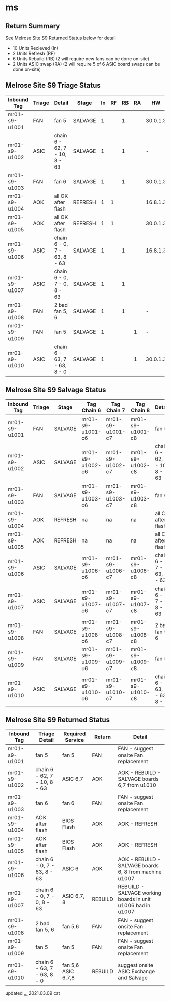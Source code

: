 # ms

## Return Summary
See Melrose Site S9 Returned Status below for detail

- 10 Units Recieved  (In) 
-  2 Units Refresh   (RF) 
-  6 Units Rebuild   (RB) (2 will require new fans can be done on-site)
-  2 Units ASIC swap (RA) (2 will require 5 of 6 ASIC board swaps can be done on-site)

## Melrose Site S9 Triage Status

| Inbound Tag   | Triage | Detail                       | Stage   | In | RF | RB | RA | HW       | Logic    | BMminer |
|---------------|--------|------------------------------|---------|----|----|----|----|----------|----------|---------|
| mr01-s9-u1001 | FAN    | fan 5                        | SALVAGE | 1  |    | 1  |    | 30.0.1.3 | V1.3.58  | 2.0.0   |
| mr01-s9-u1002 | ASIC   | chain 6 - 62, 7 - 10, 8 - 63 | SALVAGE | 1  |    | 1  |    | -        | V1.3.58  | -       |
| mr01-s9-u1003 | FAN    | fan 6                        | SALVAGE | 1  |    | 1  |    | 30.0.1.3 | V1.3.58  | 2.0.0   |
| mr01-s9-u1004 | AOK    | all OK after flash           | REFRESH | 1  | 1  |    |    | 16.8.1.3 | -        | 2.0.0   |
| mr01-s9-u1005 | AOK    | all OK after flash           | REFRESH | 1  | 1  |    |    | 30.0.1.3 | V1.3.58  | 2.0.0   |
| mr01-s9-u1006 | ASIC   | chain 6 - 0, 7 - 63, 8 - 63  | SALVAGE | 1  |    | 1  |    | 16.8.1.3 | -        | 2.0.0   |
| mr01-s9-u1007 | ASIC   | chain 6 - 0, 7 - 0, 8 - 63   | SALVAGE | 1  |    | 1  |    |          | S9_V2.55 | -       |
| mr01-s9-u1008 | FAN    | 2 bad fan 5, 6               | SALVAGE | 1  |    | 1  |    | -        | S9_V2.54 | -       |
| mr01-s9-u1009 | FAN    | fan 5                        | SALVAGE | 1  |    |    |  1 | -        | S9_V2.54 | -       |
| mr01-s9-u1010 | ASIC   | chain 6 - 63, 7 - 63, 8 - 0  | SALVAGE | 1  |    |    |  1 | 30.0.1.3 | V1.3.58  | 2.0.0   |

## Melrose Site S9 Salvage Status

| Inbound Tag   | Triage | Stage   | Tag Chain 6      | Tag Chain 7      | Tag Chain 8      | Detail                       |  | Fan 5 | Fan 6 |
|---------------|--------|---------|------------------|------------------|------------------|------------------------------|--|-------|-------|
| mr01-s9-u1001 | FAN    | SALVAGE | mr01-s9-u1001-c6 | mr01-s9-u1001-c7 | mr01-s9-u1001-c8 | fan 5                        |  | 1     | 0     |
| mr01-s9-u1002 | ASIC   | SALVAGE | mr01-s9-u1002-c6 | mr01-s9-u1002-c7 | mr01-s9-u1002-c8 | chain 6 - 62, 7 - 10, 8 - 63 |  | 0     | 0     |
| mr01-s9-u1003 | FAN    | SALVAGE | mr01-s9-u1003-c6 | mr01-s9-u1003-c7 | mr01-s9-u1003-c8 | fan 6                        |  | 1     | 0     |
| mr01-s9-u1004 | AOK    | REFRESH | na               | na               | na               | all OK after flash           |  | 0     | 0     |
| mr01-s9-u1005 | AOK    | REFRESH | na               | na               | na               | all OK after flash           |  | 0     | 0     |
| mr01-s9-u1006 | ASIC   | SALVAGE | mr01-s9-u1006-c6 | mr01-s9-u1006-c7 | mr01-s9-u1006-c8 | chain 6 - 0, 7 - 63, 8 - 63  |  | 0     | 0     |
| mr01-s9-u1007 | ASIC   | SALVAGE | mr01-s9-u1007-c6 | mr01-s9-u1007-c7 | mr01-s9-u1007-c8 | chain 6 - 0, 7 - 0, 8 - 63   |  | 0     | 0     |
| mr01-s9-u1008 | FAN    | SALVAGE | mr01-s9-u1008-c6 | mr01-s9-u1008-c7 | mr01-s9-u1008-c8 | 2 bad fan 5, 6               |  | 1     | 1     |
| mr01-s9-u1009 | FAN    | SALVAGE | mr01-s9-u1009-c6 | mr01-s9-u1009-c7 | mr01-s9-u1009-c8 | fan 5                        |  | 1     | 0     |
| mr01-s9-u1010 | ASIC   | SALVAGE | mr01-s9-u1010-c6 | mr01-s9-u1010-c7 | mr01-s9-u1010-c8 | chain 6 - 63, 7 - 63, 8 - 0  |  | 0     | 0     |

## Melrose Site S9 Returned Status

| Inbound Tag   | Triage Detail                | Required Service   | Return  | Detail                                                  |
|---------------|------------------------------|--------------------|---------|---------------------------------------------------------|
| mr01-s9-u1001 | fan 5                        | fan 5              | FAN     | FAN - suggest onsite Fan replacement                    |
| mr01-s9-u1002 | chain 6 - 62, 7 - 10, 8 - 63 | ASIC 6,7           | AOK     | AOK - REBUILD - SALVAGE boards 6,7 from u1010           |
| mr01-s9-u1003 | fan 6                        | fan 6              | FAN     | FAN - suggest onsite Fan replacement                    |
| mr01-s9-u1004 | AOK after flash              | BIOS Flash         | AOK     | AOK - REFRESH                                           |
| mr01-s9-u1005 | AOK after flash              | BIOS Flash         | AOK     | AOK - REFRESH                                           |
| mr01-s9-u1006 | chain 6 - 0, 7 - 63, 8 - 63  | ASIC 6             | AOK     | AOK - REBUILD - SALVAGE boards 6, 8 from machine u1007  |
| mr01-s9-u1007 | chain 6 - 0, 7 - 0, 8 - 63   | ASIC 6,7, 8        | REBUILD | REBUILD - SALVAGE working boards in unit u1006 bad in u1007 |
| mr01-s9-u1008 | 2 bad fan 5, 6               | fan 5,6            | FAN     | FAN - suggest onsite Fan replacement                    |
| mr01-s9-u1009 | fan 5                        | fan 5              | FAN     | FAN - suggest onsite Fan replacement                    |
| mr01-s9-u1010 | chain 6 - 63, 7 - 63, 8 - 0  | fan 5,6 ASIC 6,7,8 | REBUILD | suggest onsite ASIC Exchange and Salvage                |

updated [...](https://docs.google.com/spreadsheets/d/1_iXF0iPXyzejxnkqlGtTSFHLRK9yXqTdz1O6_KCGxH0/edit#gid=108511430) 2021.03.09 cat
